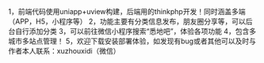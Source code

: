 1，前端代码使用uniapp+uview构建，后端用的thinkphp开发！同时涵盖多端（APP，H5，小程序等）
2，功能主要有分类信息发布，朋友圈分享等，可以后台自行添加分类
3，可以前往微信小程序搜索“悉地吧”，体验各项功能
4，包含多城市多站点管理！
5，欢迎下载安装部署体验，如发现有bug或者其他可以及时与作者本人联系：xuzhouxidi（微信）
